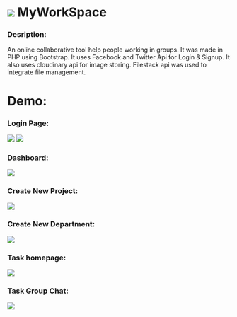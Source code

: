 # <img src="http://mshehrozsajjad.me/images/logos/logo2.jpg"/> MyWorkSpace



### Desription:

An online collaborative tool  help people working in groups. It was made in PHP using Bootstrap. It uses Facebook and Twitter Api for Login & Signup. It also uses cloudinary api for image storing. Filestack api was used to integrate file management.

# Demo:

### Login Page:
<img src="http://mshehrozsajjad.me/images/services/1.png"/>

<img src="http://mshehrozsajjad.me/images/services/2.png"/>

### Dashboard:
<img src="http://mshehrozsajjad.me/images/services/4.png"/>

### Create New Project:
<img src="http://mshehrozsajjad.me/images/services/3.png"/>

### Create New Department:
<img src="http://mshehrozsajjad.me/images/services/5.png"/>

### Task homepage:
<img src="http://mshehrozsajjad.me/images/services/6.png"/>

### Task Group Chat:
<img src="http://mshehrozsajjad.me/images/services/7.png"/>


